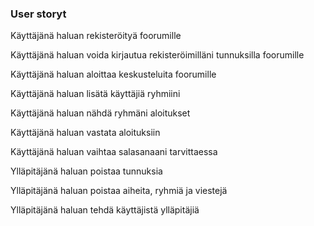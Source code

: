 ### User storyt

Käyttäjänä haluan rekisteröityä foorumille

Käyttäjänä haluan voida kirjautua rekisteröimilläni tunnuksilla foorumille

Käyttäjänä haluan aloittaa keskusteluita foorumille

Käyttäjänä haluan lisätä käyttäjiä ryhmiini

Käyttäjänä haluan nähdä ryhmäni aloitukset

Käyttäjänä haluan vastata aloituksiin

Käyttäjänä haluan vaihtaa salasanaani tarvittaessa

Ylläpitäjänä haluan poistaa tunnuksia

Ylläpitäjänä haluan poistaa aiheita, ryhmiä ja viestejä

Ylläpitäjänä haluan tehdä käyttäjistä ylläpitäjiä

